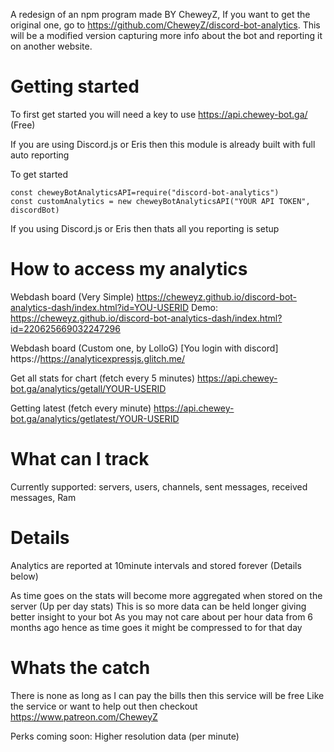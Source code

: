 A redesign of an npm program made BY CheweyZ,
If you want to get the original one, go to https://github.com/CheweyZ/discord-bot-analytics.
This will be a modified version capturing more info about the bot and reporting it on another website.

# Getting started
To first get started you will need a key to use https://api.chewey-bot.ga/ (Free)


If you are using Discord.js or Eris then this module is already built with full auto reporting

To get started 
```
const cheweyBotAnalyticsAPI=require("discord-bot-analytics")
const customAnalytics = new cheweyBotAnalyticsAPI("YOUR API TOKEN", discordBot)
```
If you using Discord.js or Eris then thats all you reporting is setup

# How to access my analytics
Webdash board (Very Simple)
https://cheweyz.github.io/discord-bot-analytics-dash/index.html?id=YOU-USERID
Demo: https://cheweyz.github.io/discord-bot-analytics-dash/index.html?id=220625669032247296

Webdash board (Custom one, by LolloG) [You login with discord]
https://https://analyticexpressjs.glitch.me/

Get all stats for chart (fetch every 5 minutes)
https://api.chewey-bot.ga/analytics/getall/YOUR-USERID

Getting latest (fetch every minute)
https://api.chewey-bot.ga/analytics/getlatest/YOUR-USERID

# What can I track
Currently supported: servers, users, channels, sent messages, received messages, Ram

# Details
Analytics are reported at 10minute intervals and stored forever (Details below)

As time goes on the stats will become more aggregated when stored on the server (Up per day stats)
    This is so more data can be held longer giving better insight to your bot
    As you may not care about per hour data from 6 months ago hence as time goes it might be compressed to for that day

# Whats the catch
There is none as long as I can pay the bills then this service will be free 
Like the service or want to help out then checkout https://www.patreon.com/CheweyZ

Perks coming soon: Higher resolution data (per minute)
